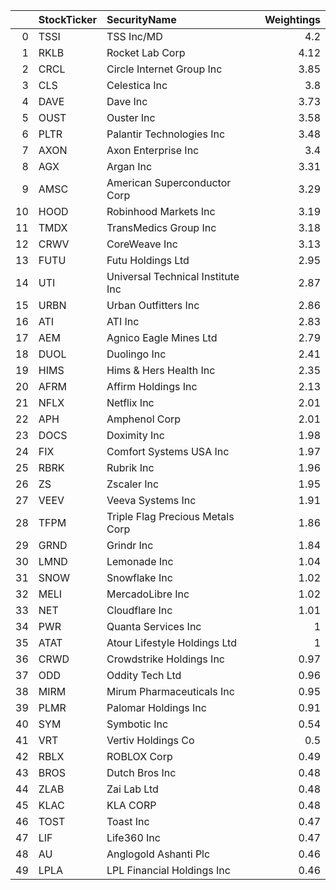 |    | StockTicker   | SecurityName                      |   Weightings |
|---:|:--------------|:----------------------------------|-------------:|
|  0 | TSSI          | TSS Inc/MD                        |         4.2  |
|  1 | RKLB          | Rocket Lab Corp                   |         4.12 |
|  2 | CRCL          | Circle Internet Group Inc         |         3.85 |
|  3 | CLS           | Celestica Inc                     |         3.8  |
|  4 | DAVE          | Dave Inc                          |         3.73 |
|  5 | OUST          | Ouster Inc                        |         3.58 |
|  6 | PLTR          | Palantir Technologies Inc         |         3.48 |
|  7 | AXON          | Axon Enterprise Inc               |         3.4  |
|  8 | AGX           | Argan Inc                         |         3.31 |
|  9 | AMSC          | American Superconductor Corp      |         3.29 |
| 10 | HOOD          | Robinhood Markets Inc             |         3.19 |
| 11 | TMDX          | TransMedics Group Inc             |         3.18 |
| 12 | CRWV          | CoreWeave Inc                     |         3.13 |
| 13 | FUTU          | Futu Holdings Ltd                 |         2.95 |
| 14 | UTI           | Universal Technical Institute Inc |         2.87 |
| 15 | URBN          | Urban Outfitters Inc              |         2.86 |
| 16 | ATI           | ATI Inc                           |         2.83 |
| 17 | AEM           | Agnico Eagle Mines Ltd            |         2.79 |
| 18 | DUOL          | Duolingo Inc                      |         2.41 |
| 19 | HIMS          | Hims & Hers Health Inc            |         2.35 |
| 20 | AFRM          | Affirm Holdings Inc               |         2.13 |
| 21 | NFLX          | Netflix Inc                       |         2.01 |
| 22 | APH           | Amphenol Corp                     |         2.01 |
| 23 | DOCS          | Doximity Inc                      |         1.98 |
| 24 | FIX           | Comfort Systems USA Inc           |         1.97 |
| 25 | RBRK          | Rubrik Inc                        |         1.96 |
| 26 | ZS            | Zscaler Inc                       |         1.95 |
| 27 | VEEV          | Veeva Systems Inc                 |         1.91 |
| 28 | TFPM          | Triple Flag Precious Metals Corp  |         1.86 |
| 29 | GRND          | Grindr Inc                        |         1.84 |
| 30 | LMND          | Lemonade Inc                      |         1.04 |
| 31 | SNOW          | Snowflake Inc                     |         1.02 |
| 32 | MELI          | MercadoLibre Inc                  |         1.02 |
| 33 | NET           | Cloudflare Inc                    |         1.01 |
| 34 | PWR           | Quanta Services Inc               |         1    |
| 35 | ATAT          | Atour Lifestyle Holdings Ltd      |         1    |
| 36 | CRWD          | Crowdstrike Holdings Inc          |         0.97 |
| 37 | ODD           | Oddity Tech Ltd                   |         0.96 |
| 38 | MIRM          | Mirum Pharmaceuticals Inc         |         0.95 |
| 39 | PLMR          | Palomar Holdings Inc              |         0.91 |
| 40 | SYM           | Symbotic Inc                      |         0.54 |
| 41 | VRT           | Vertiv Holdings Co                |         0.5  |
| 42 | RBLX          | ROBLOX Corp                       |         0.49 |
| 43 | BROS          | Dutch Bros Inc                    |         0.48 |
| 44 | ZLAB          | Zai Lab Ltd                       |         0.48 |
| 45 | KLAC          | KLA CORP                          |         0.48 |
| 46 | TOST          | Toast Inc                         |         0.47 |
| 47 | LIF           | Life360 Inc                       |         0.47 |
| 48 | AU            | Anglogold Ashanti Plc             |         0.46 |
| 49 | LPLA          | LPL Financial Holdings Inc        |         0.46 |